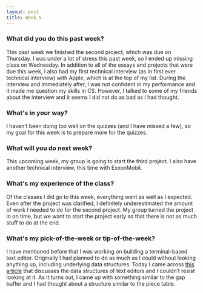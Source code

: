 ```yaml
---
layout: post
title: Week 5
---
```


### What did you do this past week?
This past week we finished the second project, which was due on Thursday. I was under a lot of stress this past week, so I ended up missing class on Wednesday. In addition to all of the essays and projects that were due this week, I also had my first technical interview (as in first ever technical interview) with Apple, which is at the top of my list. During the interview and immediately after, I was not confident in my performance and it made me question my skills in CS. However, I talked to some of my friends about the interview and it seems I did not do as bad as I had thought.

### What's in your way?
I haven’t been doing too well on the quizzes (and I have missed a few), so my goal for this week is to prepare more for the quizzes.

### What will you do next week?
This upcoming week, my group is going to start the third project. I also have another technical interview, this time with ExxonMobil.

### What's my experience of the class?
Of the classes I did go to this week, everything went as well as I expected. Even after the project was clarified, I definitely underestimated the amount of work I needed to do for the second project. My group turned the project in on time, but we want to start the project early so that there is not as much stuff to do at the end.

### What's my pick-of-the-week or tip-of-the-week?
I have mentioned before that I was working on building a terminal-based text editor. Originally I had planned to do as much as I could without looking anything up, including underlying data structures. Today I came across [this article](http://www.averylaird.com/programming/editor/2017/09/30/the-piece-table/) that discusses the data structures of text editors and I couldn’t resist looking at it. As it turns out, I came up with something similar to the gap buffer and I had thought about a structure similar to the piece table.  
